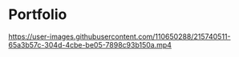 # Portfolio

https://user-images.githubusercontent.com/110650288/215740511-65a3b57c-304d-4cbe-be05-7898c93b150a.mp4

